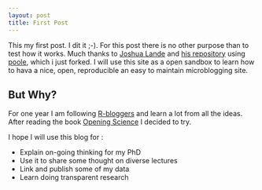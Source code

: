 ```yaml
---
layout: post
title: First Post
---
```


This my first post. I dit it ;-). For this post there is no other purpose than to test how it works. Much thanks to [Joshua Lande](http://joshualande.com/) and [his repository](http://joshualande.com/jekyll-github-pages-poole/) using [poole](https://github.com/poole/poole), which i just forked. I will use this site as a open sandbox to learn how to hava a nice, open, reproducible an easy to maintain microblogging site. 

## But Why?
For one year I am following [R-bloggers](http://www.r-bloggers.com/) and learn a lot from all the ideas. After reading the book [Opening Science](http://book.openingscience.org/) I decided to try. 

I hope I will use this blog for :

  - Explain on-going thinking for my PhD
  - Use it to share some thought on diverse lectures
  - Link and publish some of my data
  - Learn doing transparent research





